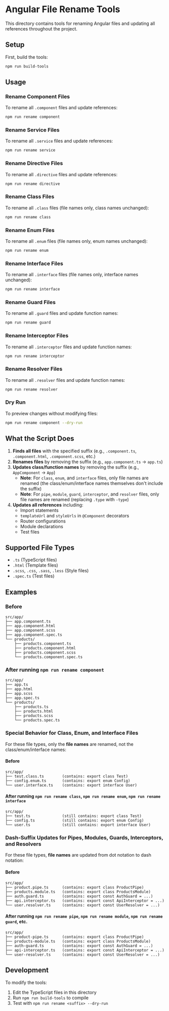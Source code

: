 # Angular File Rename Tools

This directory contains tools for renaming Angular files and updating all references throughout the project.

## Setup

First, build the tools:

```bash
npm run build-tools
```

## Usage

### Rename Component Files

To rename all `.component` files and update references:

```bash
npm run rename component
```

### Rename Service Files

To rename all `.service` files and update references:

```bash
npm run rename service
```

### Rename Directive Files

To rename all `.directive` files and update references:

```bash
npm run rename directive
```

### Rename Class Files

To rename all `.class` files (file names only, class names unchanged):

```bash
npm run rename class
```

### Rename Enum Files

To rename all `.enum` files (file names only, enum names unchanged):

```bash
npm run rename enum
```

### Rename Interface Files

To rename all `.interface` files (file names only, interface names unchanged):

```bash
npm run rename interface
```

### Rename Guard Files

To rename all `.guard` files and update function names:

```bash
npm run rename guard
```

### Rename Interceptor Files

To rename all `.interceptor` files and update function names:

```bash
npm run rename interceptor
```

### Rename Resolver Files

To rename all `.resolver` files and update function names:

```bash
npm run rename resolver
```

### Dry Run

To preview changes without modifying files:

```bash
npm run rename component --dry-run
```

## What the Script Does

1. **Finds all files** with the specified suffix (e.g., `.component.ts`, `.component.html`, `.component.scss`, etc.)
2. **Renames files** by removing the suffix (e.g., `app.component.ts` → `app.ts`)
3. **Updates class/function names** by removing the suffix (e.g., `AppComponent` → `App`)
   - **Note**: For `class`, `enum`, and `interface` files, only file names are renamed (the class/enum/interface names themselves don't include the suffix)
   - **Note**: For `pipe`, `module`, `guard`, `interceptor`, and `resolver` files, only file names are renamed (replacing `.type` with `-type`)
4. **Updates all references** including:
   - Import statements
   - `templateUrl` and `styleUrls` in `@Component` decorators
   - Router configurations
   - Module declarations
   - Test files

## Supported File Types

- `.ts` (TypeScript files)
- `.html` (Template files)
- `.scss`, `.css`, `.sass`, `.less` (Style files)
- `.spec.ts` (Test files)

## Examples

### Before

```
src/app/
├── app.component.ts
├── app.component.html
├── app.component.scss
├── app.component.spec.ts
└── products/
    ├── products.component.ts
    ├── products.component.html
    ├── products.component.scss
    └── products.component.spec.ts
```

### After running `npm run rename component`

```
src/app/
├── app.ts
├── app.html
├── app.scss
├── app.spec.ts
└── products/
    ├── products.ts
    ├── products.html
    ├── products.scss
    └── products.spec.ts
```

### Special Behavior for Class, Enum, and Interface Files

For these file types, only the **file names** are renamed, not the class/enum/interface names:

#### Before

```
src/app/
├── test.class.ts        (contains: export class Test)
├── config.enum.ts       (contains: export enum Config)
└── user.interface.ts    (contains: export interface User)
```

#### After running `npm run rename class`, `npm run rename enum`, `npm run rename interface`

```
src/app/
├── test.ts              (still contains: export class Test)
├── config.ts            (still contains: export enum Config)
└── user.ts              (still contains: export interface User)
```

### Dash-Suffix Updates for Pipes, Modules, Guards, Interceptors, and Resolvers

For these file types, **file names** are updated from dot notation to dash notation:

#### Before

```
src/app/
├── product.pipe.ts      (contains: export class ProductPipe)
├── products.module.ts   (contains: export class ProductsModule)
├── auth.guard.ts        (contains: export const AuthGuard = ...)
├── api.interceptor.ts   (contains: export const ApiInterceptor = ...)
└── user.resolver.ts     (contains: export const UserResolver = ...)
```

#### After running `npm run rename pipe`, `npm run rename module`, `npm run rename guard`, etc.

```
src/app/
├── product-pipe.ts      (contains: export class ProductPipe)
├── products-module.ts   (contains: export class ProductsModule)
├── auth-guard.ts        (contains: export const AuthGuard = ...)
├── api-interceptor.ts   (contains: export const ApiInterceptor = ...)
└── user-resolver.ts     (contains: export const UserResolver = ...)
```

## Development

To modify the tools:

1. Edit the TypeScript files in this directory
2. Run `npm run build-tools` to compile
3. Test with `npm run rename <suffix> --dry-run`
